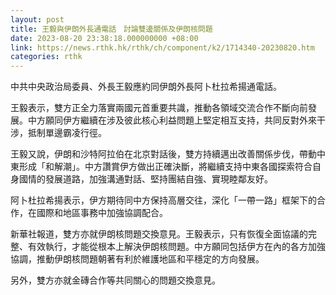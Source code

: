 ```yaml
---
layout: post
title: 王毅與伊朗外長通電話　討論雙邊關係及伊朗核問題
date: 2023-08-20 23:38:18.000000000 +08:00
link: https://news.rthk.hk/rthk/ch/component/k2/1714340-20230820.htm
categories: rthk
---
```


中共中央政治局委員、外長王毅應約同伊朗外長阿卜杜拉希揚通電話。

王毅表示，雙方正全力落實兩國元首重要共識，推動各領域交流合作不斷向前發展。中方願同伊方繼續在涉及彼此核心利益問題上堅定相互支持，共同反對外來干涉，抵制單邊霸凌行徑。

王毅又說，伊朗和沙特阿拉伯在北京對話後，雙方持續邁出改善關係步伐，帶動中東形成「和解潮」。中方讚賞伊方做出正確決斷，將繼續支持中東各國探索符合自身國情的發展道路，加強溝通對話、堅持團結自強、實現睦鄰友好。

阿卜杜拉希揚表示，伊方期待同中方保持高層交往，深化「一帶一路」框架下的合作，在國際和地區事務中加強協調配合。

新華社報道，雙方亦就伊朗核問題交換意見。王毅表示，只有恢復全面協議的完整、有效執行，才能從根本上解決伊朗核問題。中方願同包括伊方在內的各方加強協調，推動伊朗核問題朝著有利於維護地區和平穩定的方向發展。

另外，雙方亦就金磚合作等共同關心的問題交換意見。
